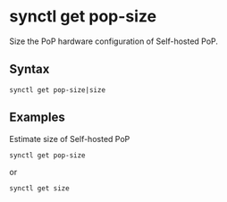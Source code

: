 # synctl get pop-size

Size the PoP hardware configuration of Self-hosted PoP.

## Syntax
```
synctl get pop-size|size
```

## Examples

Estimate size of Self-hosted PoP
```
synctl get pop-size
```

or 
```
synctl get size
```
